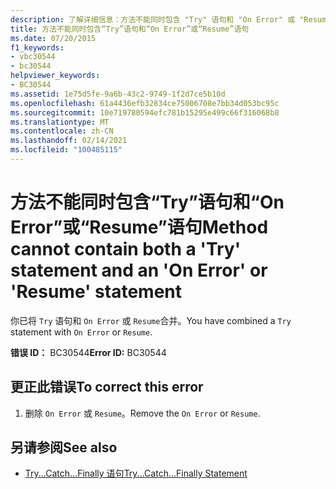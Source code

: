 ```yaml
---
description: 了解详细信息：方法不能同时包含 "Try" 语句和 "On Error" 或 "Resume" 语句
title: 方法不能同时包含“Try”语句和“On Error”或“Resume”语句
ms.date: 07/20/2015
f1_keywords:
- vbc30544
- bc30544
helpviewer_keywords:
- BC30544
ms.assetid: 1e75d5fe-9a6b-43c2-9749-1f2d7ce5b10d
ms.openlocfilehash: 61a4436efb32834ce75006708e7bb34d053bc95c
ms.sourcegitcommit: 10e719780594efc781b15295e499c66f316068b8
ms.translationtype: MT
ms.contentlocale: zh-CN
ms.lasthandoff: 02/14/2021
ms.locfileid: "100485115"
---
```

# <a name="method-cannot-contain-both-a-try-statement-and-an-on-error-or-resume-statement"></a><span data-ttu-id="f6120-103">方法不能同时包含“Try”语句和“On Error”或“Resume”语句</span><span class="sxs-lookup"><span data-stu-id="f6120-103">Method cannot contain both a 'Try' statement and an 'On Error' or 'Resume' statement</span></span>

<span data-ttu-id="f6120-104">你已将 `Try` 语句和 `On Error` 或 `Resume`合并。</span><span class="sxs-lookup"><span data-stu-id="f6120-104">You have combined a `Try` statement with `On Error` or `Resume`.</span></span>  
  
 <span data-ttu-id="f6120-105">**错误 ID：** BC30544</span><span class="sxs-lookup"><span data-stu-id="f6120-105">**Error ID:** BC30544</span></span>  
  
## <a name="to-correct-this-error"></a><span data-ttu-id="f6120-106">更正此错误</span><span class="sxs-lookup"><span data-stu-id="f6120-106">To correct this error</span></span>  
  
1. <span data-ttu-id="f6120-107">删除 `On Error` 或 `Resume`。</span><span class="sxs-lookup"><span data-stu-id="f6120-107">Remove the `On Error` or `Resume`.</span></span>  
  
## <a name="see-also"></a><span data-ttu-id="f6120-108">另请参阅</span><span class="sxs-lookup"><span data-stu-id="f6120-108">See also</span></span>

- [<span data-ttu-id="f6120-109">Try...Catch...Finally 语句</span><span class="sxs-lookup"><span data-stu-id="f6120-109">Try...Catch...Finally Statement</span></span>](../language-reference/statements/try-catch-finally-statement.md)
